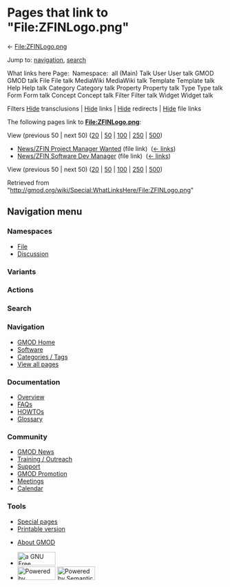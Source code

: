 <div id="mw-page-base" class="noprint">

</div>

<div id="mw-head-base" class="noprint">

</div>

<div id="content" class="mw-body" role="main">

<span id="top"></span>

<div id="mw-js-message" style="display:none;">

</div>



# <span dir="auto">Pages that link to "File:ZFINLogo.png"</span>

<div id="bodyContent">

<div id="contentSub">

← [File:ZFINLogo.png](/wiki/File:ZFINLogo.png "File:ZFINLogo.png")

</div>

<div id="jump-to-nav" class="mw-jump">

Jump to: [navigation](#mw-navigation), [search](#p-search)

</div>

<div id="mw-content-text">

What links here Page:  Namespace:  all (Main) Talk User User talk GMOD
GMOD talk File File talk MediaWiki MediaWiki talk Template Template talk
Help Help talk Category Category talk Property Property talk Type Type
talk Form Form talk Concept Concept talk Filter Filter talk Widget
Widget talk

Filters
[Hide](/mediawiki/index.php?title=Special:WhatLinksHere/File:ZFINLogo.png&hidetrans=1 "Special:WhatLinksHere/File:ZFINLogo.png")
transclusions \|
[Hide](/mediawiki/index.php?title=Special:WhatLinksHere/File:ZFINLogo.png&hidelinks=1 "Special:WhatLinksHere/File:ZFINLogo.png")
links \|
[Hide](/mediawiki/index.php?title=Special:WhatLinksHere/File:ZFINLogo.png&hideredirs=1 "Special:WhatLinksHere/File:ZFINLogo.png")
redirects \|
[Hide](/mediawiki/index.php?title=Special:WhatLinksHere/File:ZFINLogo.png&hideimages=1 "Special:WhatLinksHere/File:ZFINLogo.png")
file links

The following pages link to
**[File:ZFINLogo.png](/wiki/File:ZFINLogo.png "File:ZFINLogo.png")**:

View (previous 50 \| next 50)
([20](/mediawiki/index.php?title=Special:WhatLinksHere/File:ZFINLogo.png&limit=20 "Special:WhatLinksHere/File:ZFINLogo.png")
\|
[50](/mediawiki/index.php?title=Special:WhatLinksHere/File:ZFINLogo.png&limit=50 "Special:WhatLinksHere/File:ZFINLogo.png")
\|
[100](/mediawiki/index.php?title=Special:WhatLinksHere/File:ZFINLogo.png&limit=100 "Special:WhatLinksHere/File:ZFINLogo.png")
\|
[250](/mediawiki/index.php?title=Special:WhatLinksHere/File:ZFINLogo.png&limit=250 "Special:WhatLinksHere/File:ZFINLogo.png")
\|
[500](/mediawiki/index.php?title=Special:WhatLinksHere/File:ZFINLogo.png&limit=500 "Special:WhatLinksHere/File:ZFINLogo.png"))

- [News/ZFIN Project Manager
  Wanted](/wiki/News/ZFIN_Project_Manager_Wanted "News/ZFIN Project Manager Wanted")
  (file link) ‎ <span class="mw-whatlinkshere-tools">([←
  links](/mediawiki/index.php?title=Special:WhatLinksHere&target=News%2FZFIN+Project+Manager+Wanted "Special:WhatLinksHere"))</span>
- [News/ZFIN Software Dev
  Manager](/wiki/News/ZFIN_Software_Dev_Manager "News/ZFIN Software Dev Manager")
  (file link) ‎ <span class="mw-whatlinkshere-tools">([←
  links](/mediawiki/index.php?title=Special:WhatLinksHere&target=News%2FZFIN+Software+Dev+Manager "Special:WhatLinksHere"))</span>

View (previous 50 \| next 50)
([20](/mediawiki/index.php?title=Special:WhatLinksHere/File:ZFINLogo.png&limit=20 "Special:WhatLinksHere/File:ZFINLogo.png")
\|
[50](/mediawiki/index.php?title=Special:WhatLinksHere/File:ZFINLogo.png&limit=50 "Special:WhatLinksHere/File:ZFINLogo.png")
\|
[100](/mediawiki/index.php?title=Special:WhatLinksHere/File:ZFINLogo.png&limit=100 "Special:WhatLinksHere/File:ZFINLogo.png")
\|
[250](/mediawiki/index.php?title=Special:WhatLinksHere/File:ZFINLogo.png&limit=250 "Special:WhatLinksHere/File:ZFINLogo.png")
\|
[500](/mediawiki/index.php?title=Special:WhatLinksHere/File:ZFINLogo.png&limit=500 "Special:WhatLinksHere/File:ZFINLogo.png"))

</div>

<div class="printfooter">

Retrieved from
"<http://gmod.org/wiki/Special:WhatLinksHere/File:ZFINLogo.png>"

</div>

<div id="catlinks" class="catlinks catlinks-allhidden">

</div>

<div class="visualClear">

</div>

</div>

</div>

<div id="mw-navigation">

## Navigation menu

<div id="mw-head">



<div id="left-navigation">

<div id="p-namespaces" class="vectorTabs" role="navigation"
aria-labelledby="p-namespaces-label">

### Namespaces

- <span id="ca-nstab-image"><a href="/wiki/File:ZFINLogo.png" accesskey="c"
  title="View the file page [c]">File</a></span>
- <span id="ca-talk"><a
  href="/mediawiki/index.php?title=File_talk:ZFINLogo.png&amp;action=edit&amp;redlink=1"
  accesskey="t"
  title="Discussion about the content page [t]">Discussion</a></span>

</div>

<div id="p-variants" class="vectorMenu emptyPortlet" role="navigation"
aria-labelledby="p-variants-label">

### 

### Variants[](#)

<div class="menu">

</div>

</div>

</div>

<div id="right-navigation">



<div id="p-cactions" class="vectorMenu emptyPortlet" role="navigation"
aria-labelledby="p-cactions-label">

### Actions[](#)

<div class="menu">

</div>

</div>

<div id="p-search" role="search">

### Search

<div id="simpleSearch">

</div>

</div>

</div>

</div>

<div id="mw-panel">

<div id="p-logo" role="banner">

<a href="/wiki/Main_Page"
style="background-image: url(http://gmod.org/images/GMOD-cogs.png);"
title="Visit the main page"></a>

</div>

<div id="p-Navigation" class="portal" role="navigation"
aria-labelledby="p-Navigation-label">

### Navigation

<div class="body">

- <span id="n-GMOD-Home">[GMOD Home](/wiki/Main_Page)</span>
- <span id="n-Software">[Software](/wiki/GMOD_Components)</span>
- <span id="n-Categories-.2F-Tags">[Categories /
  Tags](/wiki/Categories)</span>
- <span id="n-View-all-pages">[View all
  pages](/wiki/Special:AllPages)</span>

</div>

</div>

<div id="p-Documentation" class="portal" role="navigation"
aria-labelledby="p-Documentation-label">

### Documentation

<div class="body">

- <span id="n-Overview">[Overview](/wiki/Overview)</span>
- <span id="n-FAQs">[FAQs](/wiki/Category:FAQ)</span>
- <span id="n-HOWTOs">[HOWTOs](/wiki/Category:HOWTO)</span>
- <span id="n-Glossary">[Glossary](/wiki/Glossary)</span>

</div>

</div>

<div id="p-Community" class="portal" role="navigation"
aria-labelledby="p-Community-label">

### Community

<div class="body">

- <span id="n-GMOD-News">[GMOD News](/wiki/GMOD_News)</span>
- <span id="n-Training-.2F-Outreach">[Training /
  Outreach](/wiki/Training_and_Outreach)</span>
- <span id="n-Support">[Support](/wiki/Support)</span>
- <span id="n-GMOD-Promotion">[GMOD
  Promotion](/wiki/GMOD_Promotion)</span>
- <span id="n-Meetings">[Meetings](/wiki/Meetings)</span>
- <span id="n-Calendar">[Calendar](/wiki/Calendar)</span>

</div>

</div>

<div id="p-tb" class="portal" role="navigation"
aria-labelledby="p-tb-label">

### Tools

<div class="body">

- <span id="t-specialpages"><a href="/wiki/Special:SpecialPages" accesskey="q"
  title="A list of all special pages [q]">Special pages</a></span>
- <span id="t-print"><a
  href="/mediawiki/index.php?title=Special:WhatLinksHere/File:ZFINLogo.png&amp;printable=yes"
  rel="alternate" accesskey="p"
  title="Printable version of this page [p]">Printable version</a></span>

</div>

</div>

</div>

</div>

<div id="footer" role="contentinfo">

- <span id="footer-places-about">[About
  GMOD](/wiki/GMOD:About "GMOD:About")</span>

<!-- -->

- <span id="footer-copyrightico">[<img src="http://www.gnu.org/graphics/gfdl-logo-small.png" width="88"
  height="31" alt="a GNU Free Documentation License" />](http://www.gnu.org/licenses/fdl-1.3.html)</span>
- <span id="footer-poweredbyico">[<img src="/mediawiki/skins/common/images/poweredby_mediawiki_88x31.png"
  width="88" height="31" alt="Powered by MediaWiki" />](//www.mediawiki.org/)
  [<img
  src="/mediawiki/extensions/SemanticMediaWiki/includes/../resources/images/smw_button.png"
  width="88" height="31" alt="Powered by Semantic MediaWiki" />](https://www.semantic-mediawiki.org/wiki/Semantic_MediaWiki)</span>

<div style="clear:both">

</div>

</div>
